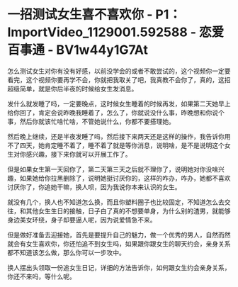 # 一招测试女生喜不喜欢你 - P1：ImportVideo_1129001.592588 - 恋爱百事通 - BV1w44y1G7At

怎么测试女生对你有没有好感，以前没学会的或者不敢尝试的，这个视频你一定要看完，这个视频你要再学不会，你就把我取关了吧，我真教不会你了，真的，这招超级简单，就是你后半夜的时候给女生发消息。

发什么就发睡了吗，一定要晚点，这时候女生睡着的时候再发，如果第二天她早上给你回了，肯定会说昨晚我睡着了，怎么了，你就说没什么事，昨晚想和你说个事，然后你就该忙啥忙啥，不管她说什么，你都不要搭理她。

然后晚上继续，还是半夜发睡了吗，然后接下来两天还是这样的操作，我告诉你用不了四天，她肯定睡不着了，睡不着了就是等你消息，说明啥，是不是说明这个女生对你感兴趣，接下来你就可以开展工作了。

但是如果女生第一天回你了，第二天第三天之后就不理你了，说明她对你没啥兴趣，如果她给你拉黑删除了，说明她挺讨厌你的，这样的咋办，咋办，她都不喜欢讨厌你了，你追她干嘛，换人呗，因为我说你本来认识的女生。

就没有几个，换人也不知道怎么换，而且你塑料圈子也比较固定，不知道怎么去交往，和其他女生生日的接触，日子白了真的不想要单身，为什么别的渣男，就能够身边美女环绕，身子却要逼人呢，因为说爱情急不来。

但是做好准备去迎接她，首先是要提升自己的魅力，做一个优秀的男人，自然而然就会有女生喜欢你，你还怕追不到女生吗，如果跟你跟女生的聊天约会，亲身关系都不知道该怎么做，那么你可以一步攻中。

换人摆出头领取一份追女生日记，详细的方法告诉你，如何跟女生约会亲身关系，你还不来吗，等什么呢。